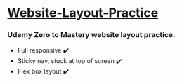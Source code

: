 <h1> <ins> Website-Layout-Practice </ins> </h1>

<h3> Udemy Zero to Mastery website layout practice.</h3>

<ul>
  <li> Full responsive ✔️</li>
  <li> Sticky nav, stuck at top of screen ✔️</li>
  <li> Flex box layout ✔️</li>
</ul>
